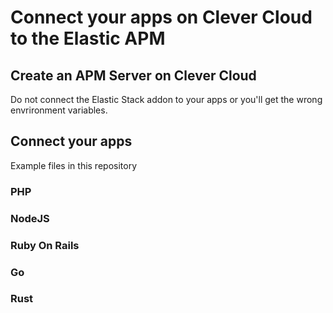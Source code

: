 
# Connect your apps on Clever Cloud to the Elastic APM

## Create an APM Server on Clever Cloud

Do not connect the Elastic Stack addon to your apps or you'll get the wrong envrironment variables.

## Connect your apps

Example files in this repository

### PHP

### NodeJS

### Ruby On Rails

### Go

### Rust